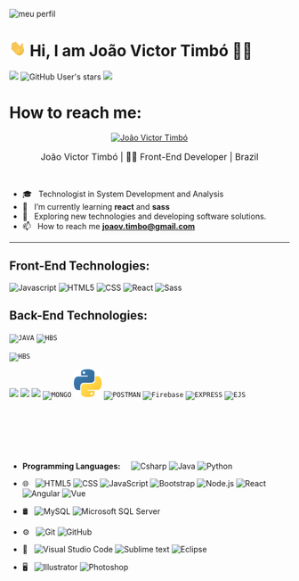 ![meu perfil](https://res.cloudinary.com/superfolio/image/upload/v1620689979/68747470733a2f2f692e70696e696d672e636f6d2f6f726967696e616c732f63362f33332f63322f63363333633230656465383266306530636564376435373064626533613166332e676966_yjuh2s.gif)

# <img src="https://raw.githubusercontent.com/ABSphreak/ABSphreak/master/gifs/Hi.gif" width="30px"> Hi, I am João Victor Timbó 👨‍💻 

![](https://img.shields.io/github/followers/joaovtimbo?label=follow&logo=github&style=flat-square)
![GitHub User's stars](https://img.shields.io/github/stars/joaovtimbo?label=%E2%AD%90GitHub%20stars&style=flat-square)
![](https://komarev.com/ghpvc/?username=joaovtimbo&style=flat-square&color=ff69b4)

# How to reach me:
<div align='center' style="display: flex; flex-wrap: wrap; justify-content: center; align-items: flex-start; column-gap: 20px;">
<a href="https://linkedin.com/in/joaovtimbo" target="blank"><img height="50" src="https://cdn.jsdelivr.net/gh/devicons/devicon/icons/linkedin/linkedin-original-wordmark.svg" alt="João Victor Timbó" width="30" /></a>
</div>

<p style="text-align: center; font-size: 1rem;" align='center'> João Victor Timbó | 👨‍💻 Front-End Developer | Brazil </p>


<br />



- 🎓 &nbsp; Technologist in System Development and Analysis
- 🌱 &nbsp; I’m currently learning **react** and **sass**
- 🚀 &nbsp; Exploring new technologies and developing software solutions.
- 📫 &nbsp; How to reach me **joaov.timbo@gmail.com**

<hr>

 ## Front-End Technologies:
<p>
<img height="50" src="https://cdn.jsdelivr.net/gh/devicons/devicon/icons/javascript/javascript-original.svg" alt="Javascript"/>
<img height="50" src="https://cdn.jsdelivr.net/gh/devicons/devicon/icons/html5/html5-original-wordmark.svg" alt="HTML5"/>
<img height="50" src="https://cdn.jsdelivr.net/gh/devicons/devicon/icons/css3/css3-original-wordmark.svg" alt="CSS"/>
<img height="50" src="https://cdn.jsdelivr.net/gh/devicons/devicon/icons/react/react-original-wordmark.svg" alt="React"/>
<img height="50" src="https://cdn.jsdelivr.net/gh/devicons/devicon/icons/sass/sass-original.svg" alt="Sass"/>
</p>


 ## Back-End Technologies:
 
<code><img height="50" src="https://www.docker.com/sites/default/files/d8/2019-07/Moby-logo.png" alt="JAVA"/></code>
<code><img height="50" src="https://i0.wp.com/blog.fossasia.org/wp-content/uploads/2017/07/handlebars-js.png?fit=500%2C500&ssl=1" alt="HBS"/></code>

<code><img height="50" src="https://images.vexels.com/media/users/3/166470/isolated/lists/73835fa38fba6d35aff9de603dc5044a-icono-de-lenguaje-de-programacion-php.png" alt="HBS"/></code>


<code><img height="40" src="https://cdn.iconscout.com/icon/free/png-256/java-60-1174953.png"/></code>
<code><img height="40" src="https://cdn.iconscout.com/icon/free/png-256/node-js-1-1174935.png"/></code>
<code><img height="50" src="https://styles.redditmedia.com/t5_2qm6k/styles/communityIcon_dhjr6guc03x51.png?width=256&s=3e825b7205c7f497d4695028e358d26ee359f84b"/></code>
<code><img height="50" src="https://davidrengifo.files.wordpress.com/2017/09/mongodb-logo.png" alt="MONGO"/></code>
<code><img height="50" src="https://raw.githubusercontent.com/albinagorta/albinagorta/main/assets/python.svg" alt="Python"/></code>
<code><img height="50" src="https://cdn.iconscout.com/icon/free/png-256/postman-3521648-2945092.png" alt="POSTMAN"/></code>
<code><img height="50" src="https://www.vectorlogo.zone/logos/firebase/firebase-icon.svg" alt="Firebase"/></code>
<code><img height="50" src="https://argoitz.com/wp-content/uploads/2020/03/express-logo.png" alt="EXPRESS"/></code>
 <code><img height="50" src="https://ejspr.com/app/uploads/2021/03/EJS-Monogram_Grass-Green_High-Res.png" alt="EJS"/></code> 


<br/>

 <br/>
    <a href="https://github.com/albinagorta/albinagorta"><img alt="" src="https://github-readme-stats.vercel.app/api?username=joaovtimbo&show_icons=true&count_private=true&theme=react&hide_border=true&bg_color=0D1117" /></a>
 
  <a href="https://albinagorta.github.io/"><img alt="" src="https://github-readme-stats.vercel.app/api/top-langs/?username=joaovtimbo&show_count=8&count_private=true&layout=compact&theme=react&hide_border=true&bg_color=0D1117" /></a>
  <br/>


<!-- ![GitHub stats](https://github-readme-stats.vercel.app/api?username=joaovtimbo&show_icons=true&theme=algolia&line_height=29&hide=stars&count_private=true%22%20style=%22vertical-align:middle) -->

- **Programming Languages:** &nbsp; &nbsp; 
![Csharp](https://img.shields.io/badge/C%23-333333?style=flat&logo=c-sharp)
![Java](https://img.shields.io/badge/Java-333333?style=flat&logo=java) 
![Python](https://img.shields.io/badge/-Python-333333?style=flat&logo=python)
 
- 🌐 &nbsp;
  ![HTML5](https://img.shields.io/badge/-HTML5-333333?style=flat&logo=HTML5)
  ![CSS](https://img.shields.io/badge/-CSS-333333?style=flat&logo=CSS3&logoColor=1572B6)
  ![JavaScript](https://img.shields.io/badge/-JavaScript-333333?style=flat&logo=javascript)
  ![Bootstrap](https://img.shields.io/badge/-Bootstrap-333333?style=flat&logo=bootstrap&logoColor=563D7C)
  ![Node.js](https://img.shields.io/badge/-Node.js-333333?style=flat&logo=node.js)
  ![React](https://img.shields.io/badge/-React-333333?style=flat&logo=react)
  ![Angular](https://img.shields.io/badge/-Angular-333333?style=flat&logo=angular)
  ![Vue](https://img.shields.io/badge/-Vue.js-333333?style=flat&logo=vue.js)
 
- 🛢 &nbsp;
  ![MySQL](https://img.shields.io/badge/-MySQL-333333?style=flat&logo=mysql)
  ![Microsoft SQL Server](https://img.shields.io/badge/-Microsoft%20SQL%20Server-333333?style=flat&logo=microsoftsqlserver)
  
- ⚙️ &nbsp;
  ![Git](https://img.shields.io/badge/-Git-333333?style=flat&logo=git)
  ![GitHub](https://img.shields.io/badge/-GitHub-333333?style=flat&logo=github)
  
- 🔧 &nbsp;
  ![Visual Studio Code](https://img.shields.io/badge/-Visual%20Studio%20Code-333333?style=flat&logo=visual-studio-code&logoColor=007ACC)
  ![Sublime text](https://img.shields.io/badge/-Sublime%20text-333333?style=flat&logo=sublimetext)
  ![Eclipse](https://img.shields.io/badge/-Eclipse-333333?style=flat&logo=eclipse-ide&logoColor=white)
  
- 🖥 &nbsp;
  ![Illustrator](https://img.shields.io/badge/-Illustrator-333333?style=flat&logo=adobe-illustrator)
  ![Photoshop](https://img.shields.io/badge/-Photoshop-333333?style=flat&logo=adobe-photoshop)

<br/>
